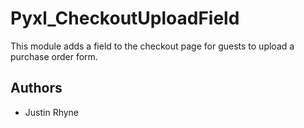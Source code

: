 # Pyxl_CheckoutUploadField
This module adds a field to the checkout page for guests to upload a purchase order form.
 

## Authors
* Justin Rhyne
